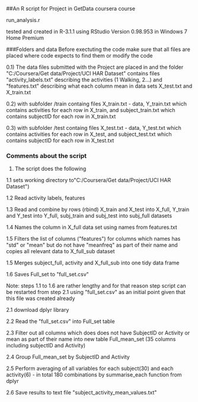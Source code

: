 ##An R script for Project in GetData coursera course 

run_analysis.r

tested and created in R-3.1.1
using RStudio Version 0.98.953
in Windows 7 Home Premium

###Folders and data
Before exectuting the code make sure that all files are placed where code expects to find them or modify the code

0.1) The data files submitted with the Project are placed in
and the folder "C:/Coursera/Get data/Project/UCI HAR Dataset"
contains files 
"activity_labels.txt" describing the activities (1 Walking, 2...) 
and "features.txt" describing what each column mean in data sets X_test.txt and X_train.txt

0.2) with subfolder /train containg files X_train.txt - data, Y_train.txt which contains activities for each row in X_train,
and subject_train.txt which contains subjectID for each row in X_train.txt

0.3) with subfolder /test containg files X_test.txt - data, Y_test.txt which contains activities for each row in X_test,
and subject_test.txt which contains subjectID for each row in X_test.txt

### Comments about the script
1. The script does the following

1.1 sets working directory to"C:/Coursera/Get data/Project/UCI HAR Dataset")

1.2 Read activity labels, features

1.3 Read and combine by rows (rbind) X_train and X_test into X_full, Y_train and Y_test into Y_full, subj_train and subj_test into subj_full datasets

1.4 Names the column in X_full data set using names from features.txt

1.5 Filters the list of columns ("features") for columns which names has "std" or "mean" but do not have "meanfreq" as part of their name and
copies all relevant data to X_full_sub dataset

1.5 Merges subject_full, activity and X_full_sub into one tidy data frame

1.6 Saves Full_set to "full_set.csv"

Note: steps 1.1 to 1.6 are rather lengthy and for that reason step script can be restarted from step 2.1 using "full_set.csv" as an initial point given
 that this file was created already

2.1 download dplyr library

2.2 Read the "full_set.csv" into Full_set table

2.3 Filter out all columns which does does not have SubjectID or Activity or mean as part of their name into new table Full_mean_set (35 columns including subjectID and Activity)

2.4 Group Full_mean_set by SubjectID and Activity

2.5 Perform averaging of all variables for each subject(30) and each activity(6) - in total 180 combinations by summarise_each function from dplyr

2.6 Save results to text file "subject_activity_mean_values.txt"

